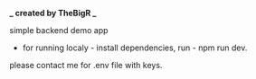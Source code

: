 **_ created by TheBigR _**

simple backend demo app

- for running localy -
  install dependencies,
  run - npm run dev.

please contact me for .env file with keys.
